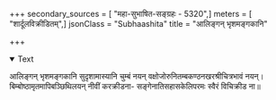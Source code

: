 +++
secondary_sources = [ "महा-सुभाषित-सङ्ग्रहः - 5320",]
meters = [ "शार्दूलविक्रीडितम्",]
jsonClass = "Subhaashita"
title = "आलिङ्गन् भृशमङ्गकानि"

+++

<details open><summary>Text</summary>

आलिङ्गन् भृशमङ्गकानि सुदृशामास्यानि चुम्बं नयन् वक्षोजोरुनितम्बकण्ठनखरश्रीचित्रभावं नयन्।  
बिम्बोष्ठामृतमापिबञ्छिथिलयन् नीवीं करक्रीडना- सङ्गेनातिसहासकेलिपरमः स्वैरं विचिक्रीड ना॥
</details>
